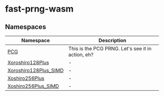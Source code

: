 # fast-prng-wasm

## Namespaces

| Namespace | Description |
| ------ | ------ |
| [PCG](namespaces/PCG.md) | This is the PCG PRNG. Let's see it in action, eh? |
| [Xoroshiro128Plus](namespaces/Xoroshiro128Plus.md) | - |
| [Xoroshiro128Plus\_SIMD](namespaces/Xoroshiro128Plus_SIMD.md) | - |
| [Xoshiro256Plus](namespaces/Xoshiro256Plus.md) | - |
| [Xoshiro256Plus\_SIMD](namespaces/Xoshiro256Plus_SIMD.md) | - |
